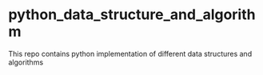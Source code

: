 # python_data_structure_and_algorithm
This repo contains python implementation of different data structures and algorithms
